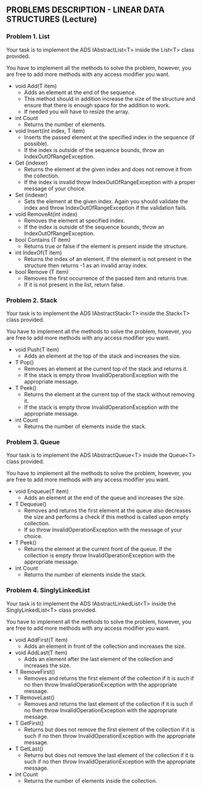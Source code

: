 ## PROBLEMS DESCRIPTION - LINEAR DATA STRUCTURES (Lecture)


### Problem 1.	List

Your task is to implement the ADS IAbstractList\<T\> inside the List\<T\> class provided. 

You have to implement all the methods to solve the problem, however, you are free to add more methods with any access modifier you want.

  +	void Add(T item)
    +	Adds an element at the end of the sequence. 
    +	This method should in addition increase the size of the structure and ensure that there is enough space for the addition to work.
    +	If needed you will have to resize the array.
  +	int Count 
    +	 Returns the number of elements.
  +	void Insert(int index, T item) 
    +	Inserts the passed element at the specified index in the sequence (if possible). 
    +	If the index is outside of the sequence bounds, throw an IndexOutOfRangeException.
  +	Get (indexer)
    +	Returns the element at the given index and does not remove it from the collection. 
    +	If the index is invalid throw IndexOutOfRangeException with a proper message of your choice.
  +	Set (indexer)
    +	Sets the element at the given index. Again you should validate the index and throw IndexOutOfRangeException if the validation fails.
  +	void RemoveAt(int index) 
    +	Removes the element at specified index. 
    +	If the index is outside of the sequence bounds, throw an IndexOutOfRangeException.
  +	bool Contains (T item) 
    +	 Returns true or false if the element is present inside the structure. 
  +	int IndexOf(T item) 
    +	Returns the index of an element. If the element is not present in the structure then returns -1 as an invalid array index.
  +	bool Remove (T item) 
    +	Removes the first occurrence of the passed item and returns true.
    +	If it is not present in the list, return false.

### Problem 2.	Stack

Your task is to implement the ADS IAbstractStack\<Т\> inside the Stack\<Т\> class provided.

You have to implement all the methods to solve the problem, however, you are free to add more methods with any access modifier you want.

  +	void Push(T item) 
    +	Adds an element at the top of the stack and increases the size.
  +	T Pop() 
    +	Removes an element at the current top of the stack and returns it. 
    +	If the stack is empty throw InvalidOperationException with the appropriate message.
  +	T Peek() 
    +	Returns the element at the current top of the stack without removing it. 
    +	If the stack is empty throw InvalidOperationException with the appropriate message.
  +	int Count 
    +	Returns the number of elements inside the stack.

### Problem 3.	Queue

Your task is to implement the ADS IAbstractQueue\<T\> inside the Queue\<T\> class provided. 

You have to implement all the methods to solve the problem, however, you are free to add more methods with any access modifier you want.

  +	void Enqueue(T item) 
    +	Adds an element at the end of the queue and increases the size.
  +	T Dequeue()
    +	 Removes and returns the first element at the queue also decreases the size and performs a check if this method is called upon empty collection. 
    +	If so throw InvalidOperationException with the message of your choice.
  +	T Peek()
    +	Returns the element at the current front of the queue. If the collection is empty throw InvalidOperationException with the appropriate message.
  +	int Count 
    +	Returns the number of elements inside the stack.

### Problem 4.	SinglyLinkedList

Your task is to implement the ADS IAbstractLinkedList\<T\> inside the SinglyLinkedList\<T\> class provided. 

You have to implement all the methods to solve the problem, however, you are free to add more methods with any access modifier you want.

  +	void AddFirst(T item)
    +	Adds an element in front of the collection and increases the size.
  +	void AddLast(T item)
    +	Adds an element after the last element of the collection and increases the size.
  +	T RemoveFirst()
    +	Removes and returns the first element of the collection if it is such if no then throw InvalidOperationException with the appropriate message.
  +	T RemoveLast()
    +	Removes and returns the last element of the collection if it is such if no then throw InvalidOperationException with the appropriate message.
  +	T GetFirst()
    +	Returns but does not remove the first element of the collection if it is such if no then throw InvalidOperationException with the appropriate message.
  +	T GetLast()
    +	Returns but does not remove the last element of the collection if it is such if no then throw InvalidOperationException with the appropriate message.
  +	int Count
    +	Returns the number of elements inside the collection.